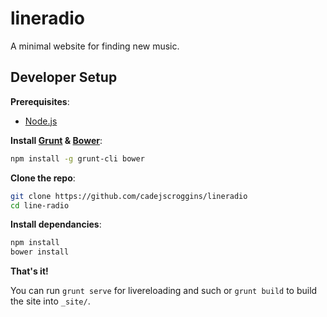 # lineradio

A minimal website for finding new music.

## Developer Setup

**Prerequisites**:

* [Node.js](https://nodejs.org/en/)

**Install [Grunt](http://gruntjs.com/) & [Bower](http://bower.io/)**:

```bash
npm install -g grunt-cli bower
```

**Clone the repo**:

```bash
git clone https://github.com/cadejscroggins/lineradio
cd line-radio
```

**Install dependancies**:

```bash
npm install
bower install
```

**That's it!**

You can run `grunt serve` for livereloading and such or `grunt build` to build the site into `_site/`.
